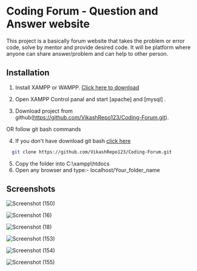 # Coding Forum - Question and Answer website

This project is a basically forum website that takes the problem or error code, solve by mentor and provide desired code.
It will be platform where anyone can share answer/problem and can help to other person.

## Installation
1. Install XAMPP or WAMPP. [Click here to download](https://www.apachefriends.org/download.html)

2. Open XAMPP Control panal and start [apache] and [mysql] .

3. Download project from github(https://github.com/VikashRepo123/Coding-Forum.git).

OR follow git bash commands 

4. If you don't have download git bash [click here](https://git-scm.com/downloads)

```bash
  git clone https://github.com/VikashRepo123/Coding-Forum.git
```
5. Copy the folder into C:\xampp\htdocs
6. Open any browser and type:- localhost/Your_folder_name

## Screenshots

![Screenshot (150)](https://user-images.githubusercontent.com/90571844/149937190-0de9febe-f912-4939-b607-84be74e1e0b6.png)

![Screenshot (16)](https://user-images.githubusercontent.com/90571844/136669864-985bbd2d-0897-4098-ac4a-a1fcf6a983f3.png)

![Screenshot (18)](https://user-images.githubusercontent.com/90571844/136669579-de76f971-924f-4cf8-bea5-24f8ae9e42b7.png)

![Screenshot (153)](https://user-images.githubusercontent.com/90571844/149939508-90d30f2b-5a4f-4f66-9b77-cf9b1833f82c.png)

![Screenshot (154)](https://user-images.githubusercontent.com/90571844/149939536-b1d2c736-c59f-4200-8f1d-8ebf38b571b8.png)

![Screenshot (155)](https://user-images.githubusercontent.com/90571844/149939557-f94e500a-3f32-4f82-9268-c13c830d8fd5.png)
